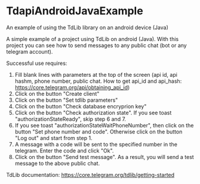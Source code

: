 # TdapiAndroidJavaExample
An example of using the TdLib library on an android device (Java)

A simple example of a project using TdLib on android (Java).
With this project you can see how to send messages to any public chat (bot or any telegram account).

Successful use requires:
1) Fill blank lines with parameters at the top of the screen (api id, api hashm, phone number, public chat. How to get api_id and api_hash: https://core.telegram.org/api/obtaining_api_id)
2) Click on the button "Create client"
3) Click on the button "Set tdlib parameters"
4) Click on the button "Check database encryprion key"
5) Click on the button "Check authorization state". If you see toast "authorizationStateReady", skip step 6 and 7.
6) If you see toast "authorizationStateWaitPhoneNumber",  then click on the button "Set phone number and code". Otherwise click on the button "Log out" and start from step 1.
7) A message with a code will be sent to the specified number in the telegram. Enter the code and click "Ok".
8) Click on the button "Send test message". As a result, you will send a test message to the above public chat.

TdLib documentation: https://core.telegram.org/tdlib/getting-started
